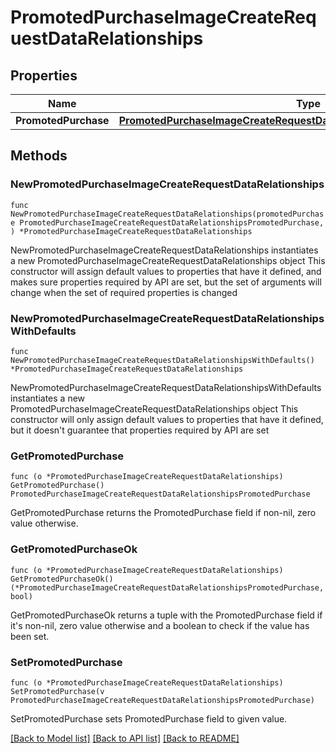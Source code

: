# PromotedPurchaseImageCreateRequestDataRelationships

## Properties

Name | Type | Description | Notes
------------ | ------------- | ------------- | -------------
**PromotedPurchase** | [**PromotedPurchaseImageCreateRequestDataRelationshipsPromotedPurchase**](PromotedPurchaseImageCreateRequestDataRelationshipsPromotedPurchase.md) |  | 

## Methods

### NewPromotedPurchaseImageCreateRequestDataRelationships

`func NewPromotedPurchaseImageCreateRequestDataRelationships(promotedPurchase PromotedPurchaseImageCreateRequestDataRelationshipsPromotedPurchase, ) *PromotedPurchaseImageCreateRequestDataRelationships`

NewPromotedPurchaseImageCreateRequestDataRelationships instantiates a new PromotedPurchaseImageCreateRequestDataRelationships object
This constructor will assign default values to properties that have it defined,
and makes sure properties required by API are set, but the set of arguments
will change when the set of required properties is changed

### NewPromotedPurchaseImageCreateRequestDataRelationshipsWithDefaults

`func NewPromotedPurchaseImageCreateRequestDataRelationshipsWithDefaults() *PromotedPurchaseImageCreateRequestDataRelationships`

NewPromotedPurchaseImageCreateRequestDataRelationshipsWithDefaults instantiates a new PromotedPurchaseImageCreateRequestDataRelationships object
This constructor will only assign default values to properties that have it defined,
but it doesn't guarantee that properties required by API are set

### GetPromotedPurchase

`func (o *PromotedPurchaseImageCreateRequestDataRelationships) GetPromotedPurchase() PromotedPurchaseImageCreateRequestDataRelationshipsPromotedPurchase`

GetPromotedPurchase returns the PromotedPurchase field if non-nil, zero value otherwise.

### GetPromotedPurchaseOk

`func (o *PromotedPurchaseImageCreateRequestDataRelationships) GetPromotedPurchaseOk() (*PromotedPurchaseImageCreateRequestDataRelationshipsPromotedPurchase, bool)`

GetPromotedPurchaseOk returns a tuple with the PromotedPurchase field if it's non-nil, zero value otherwise
and a boolean to check if the value has been set.

### SetPromotedPurchase

`func (o *PromotedPurchaseImageCreateRequestDataRelationships) SetPromotedPurchase(v PromotedPurchaseImageCreateRequestDataRelationshipsPromotedPurchase)`

SetPromotedPurchase sets PromotedPurchase field to given value.



[[Back to Model list]](../README.md#documentation-for-models) [[Back to API list]](../README.md#documentation-for-api-endpoints) [[Back to README]](../README.md)



